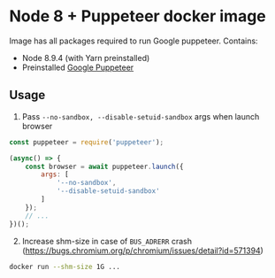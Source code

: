 # Node 8 + Puppeteer docker image

Image has all packages required to run Google puppeteer. Contains:

* Node 8.9.4 (with Yarn preinstalled)
* Preinstalled [Google Puppeteer](https://github.com/GoogleChrome/puppeteer)

## Usage

1. Pass `--no-sandbox, --disable-setuid-sandbox` args when launch browser

```js
const puppeteer = require('puppeteer');

(async() => {
    const browser = await puppeteer.launch({
        args: [
            '--no-sandbox',
            '--disable-setuid-sandbox'
        ]
    });
    // ...
})();
```

2. Increase shm-size in case of `BUS_ADRERR` crash (https://bugs.chromium.org/p/chromium/issues/detail?id=571394)

```bash
docker run --shm-size 1G ...
```
